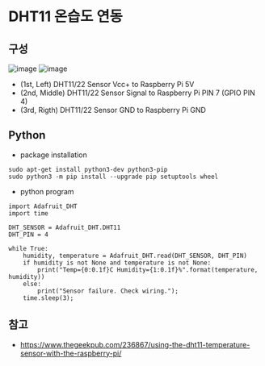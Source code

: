 # DHT11 온습도 연동 

## 구성
![image](https://user-images.githubusercontent.com/11453229/124472206-cbfd9480-ddd8-11eb-8183-6f22edd9f988.png)
![image](https://user-images.githubusercontent.com/11453229/126845447-dccd49af-436f-443f-9bc4-c0267c136618.png)
- (1st, Left) DHT11/22 Sensor Vcc+ to Raspberry Pi 5V
- (2nd, Middle) DHT11/22 Sensor Signal to Raspberry Pi PIN 7 (GPIO PIN 4)
- (3rd, Rigth) DHT11/22 Sensor GND to Raspberry Pi GND

## Python
- package installation
```
sudo apt-get install python3-dev python3-pip
sudo python3 -m pip install --upgrade pip setuptools wheel
```
- python program
```
import Adafruit_DHT
import time
 
DHT_SENSOR = Adafruit_DHT.DHT11
DHT_PIN = 4
 
while True:
    humidity, temperature = Adafruit_DHT.read(DHT_SENSOR, DHT_PIN)
    if humidity is not None and temperature is not None:
        print("Temp={0:0.1f}C Humidity={1:0.1f}%".format(temperature, humidity))
    else:
        print("Sensor failure. Check wiring.");
    time.sleep(3);
```

## 참고
- https://www.thegeekpub.com/236867/using-the-dht11-temperature-sensor-with-the-raspberry-pi/

